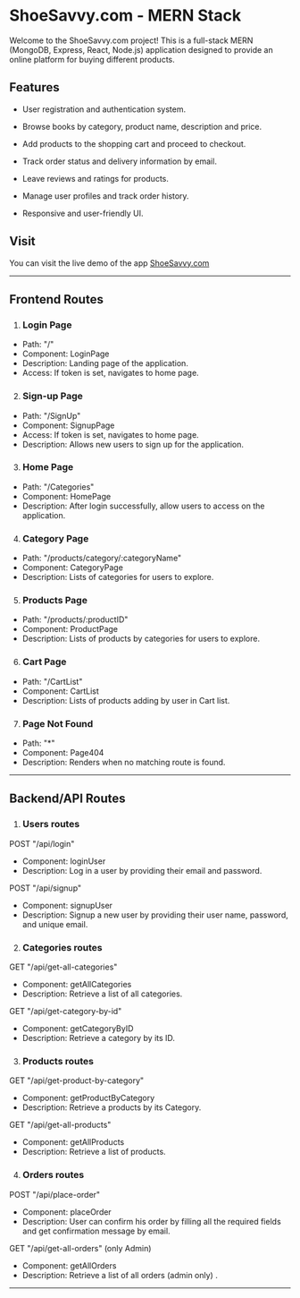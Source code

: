 # ShoeSavvy.com - MERN Stack
Welcome to the ShoeSavvy.com project! This is a full-stack MERN (MongoDB, Express, React, Node.js) application designed to provide an online platform for buying different products.

## Features
* User registration and authentication system.

* Browse books by category, product name, description and price.

* Add products to the shopping cart and proceed to checkout.

* Track order status and delivery information by email.

* Leave reviews and ratings for products.

* Manage user profiles and track order history.

* Responsive and user-friendly UI.

## Visit

You can visit the live demo of the app [ShoeSavvy.com](https://plum-barracuda-robe.cyclic.cloud)

----------------------------------------------------------------------------------------------------

## Frontend Routes

1. ### Login Page
* Path: "/"
* Component: LoginPage
* Description: Landing page of the application.
* Access: If token is set, navigates to home page.
  
2. ### Sign-up Page
* Path: "/SignUp"
* Component: SignupPage
* Access: If token is set, navigates to home page.
* Description: Allows new users to sign up for the application.

3. ### Home Page

* Path: "/Categories"
* Component: HomePage
* Description: After login successfully, allow users to access on the application.

4. ### Category Page

* Path: "/products/category/:categoryName"
* Component: CategoryPage
* Description: Lists of categories for users to explore.
  
5. ### Products Page

* Path: "/products/:productID"
* Component: ProductPage
* Description: Lists of products by categories for users to explore.
 
6. ### Cart Page

* Path: "/CartList"
* Component: CartList
* Description: Lists of products adding by user in Cart list.

7. ### Page Not Found
* Path: "*"
* Component: Page404
* Description: Renders when no matching route is found.
-----------------------------------------------------------------------------------------------------

## Backend/API Routes

1. ### Users routes   
 POST "/api/login"
* Component: loginUser
* Description: Log in a user by providing their email and password.

POST "/api/signup"
* Component: signupUser
* Description: Signup a new user by providing their user name, password, and unique email.


2. ### Categories routes
GET "/api/get-all-categories"
* Component: getAllCategories
* Description: Retrieve a list of all categories.

GET "/api/get-category-by-id"
* Component: getCategoryByID
* Description: Retrieve a category by its ID.
  

3. ### Products routes
GET "/api/get-product-by-category"
* Component: getProductByCategory
* Description: Retrieve a products by its Category.

GET "/api/get-all-products"
* Component: getAllProducts
* Description: Retrieve a list of products.  

4. ### Orders routes
POST "/api/place-order"
* Component: placeOrder
* Description: User can confirm his order by filling all the required fields and get confirmation message by email.

GET "/api/get-all-orders" (only Admin)
* Component: getAllOrders
* Description: Retrieve a list of all orders (admin only) .

------------------------------------------------------------------------------------------------------ 

